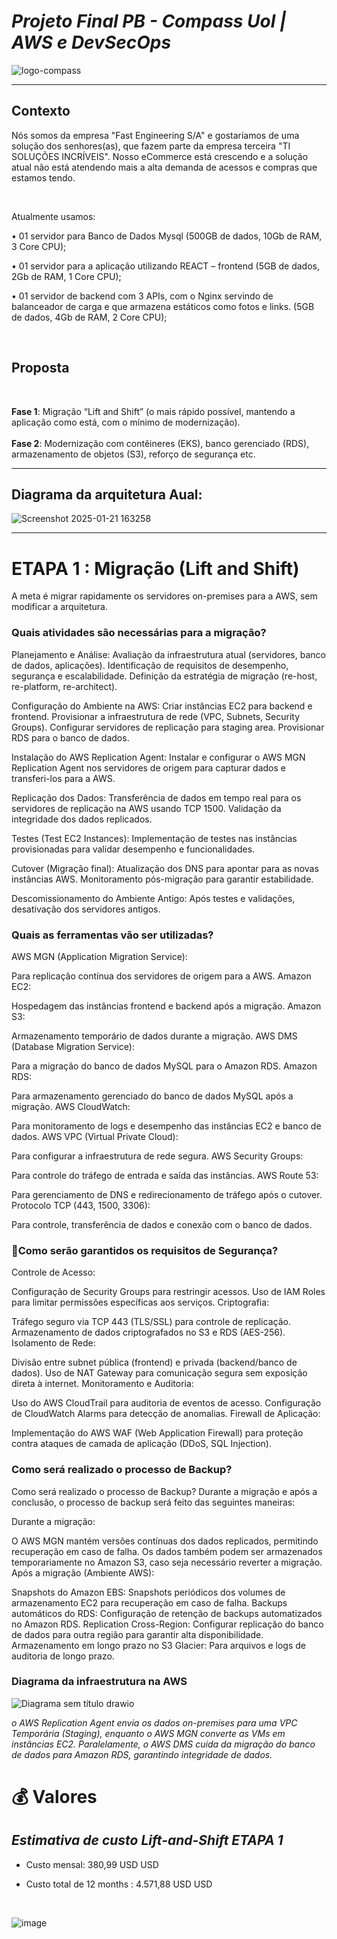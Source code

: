 #  _Projeto Final PB - Compass Uol | AWS e DevSecOps_

   ![logo-compass](https://github.com/user-attachments/assets/37b0ded0-e990-4228-8295-b063c8197782) 

   ---
   
## Contexto

Nós somos da empresa "Fast Engineering S/A" e gostaríamos de uma solução dos 
senhores(as), que fazem parte da empresa terceira "TI SOLUÇÕES INCRÍVEIS". 
Nosso eCommerce está crescendo e a solução atual não está atendendo mais a alta 
demanda de acessos e compras que estamos tendo. 

</br>

Atualmente usamos: 

• 01 servidor para Banco de Dados Mysql (500GB de dados, 10Gb de RAM, 3 Core 
CPU); 

• 01 servidor para a aplicação utilizando REACT – frontend (5GB de dados, 2Gb de 
RAM, 1 Core CPU); 

• 01 servidor de backend com 3 APIs, com o Nginx servindo de balanceador de 
carga e que armazena estáticos como fotos e links. (5GB de dados, 4Gb de RAM, 
2 Core CPU);

</br>

## Proposta

</br>

**Fase 1**: Migração “Lift and Shift” (o mais rápido possível, mantendo a aplicação como está, com o mínimo de modernização).  
</br>
**Fase 2**: Modernização com contêineres (EKS), banco gerenciado (RDS), armazenamento de objetos (S3), reforço de segurança etc.

---

## Diagrama da arquitetura Aual:

![Screenshot 2025-01-21 163258](https://github.com/user-attachments/assets/34982be8-c280-4aa5-ac75-119750750bb3)

---

# ETAPA 1 : Migração (Lift and Shift)

A meta é migrar rapidamente os servidores on-premises para a AWS, sem modificar a arquitetura.

<h3>Quais atividades são necessárias para a migração?</h3>

Planejamento e Análise:
Avaliação da infraestrutura atual (servidores, banco de dados, aplicações).
Identificação de requisitos de desempenho, segurança e escalabilidade.
Definição da estratégia de migração (re-host, re-platform, re-architect).

Configuração do Ambiente na AWS:
Criar instâncias EC2 para backend e frontend.
Provisionar a infraestrutura de rede (VPC, Subnets, Security Groups).
Configurar servidores de replicação para staging area.
Provisionar RDS para o banco de dados.

Instalação do AWS Replication Agent:
Instalar e configurar o AWS MGN Replication Agent nos servidores de origem para capturar dados e transferi-los para a AWS.

Replicação dos Dados:
Transferência de dados em tempo real para os servidores de replicação na AWS usando TCP 1500.
Validação da integridade dos dados replicados.

Testes (Test EC2 Instances):
Implementação de testes nas instâncias provisionadas para validar desempenho e funcionalidades.

Cutover (Migração final):
Atualização dos DNS para apontar para as novas instâncias AWS.
Monitoramento pós-migração para garantir estabilidade.

Descomissionamento do Ambiente Antigo:
Após testes e validações, desativação dos servidores antigos.

<h3>Quais as ferramentas vão ser utilizadas?</h3>

AWS MGN (Application Migration Service):

Para replicação contínua dos servidores de origem para a AWS.
Amazon EC2:

Hospedagem das instâncias frontend e backend após a migração.
Amazon S3:

Armazenamento temporário de dados durante a migração.
AWS DMS (Database Migration Service):

Para a migração do banco de dados MySQL para o Amazon RDS.
Amazon RDS:

Para armazenamento gerenciado do banco de dados MySQL após a migração.
AWS CloudWatch:

Para monitoramento de logs e desempenho das instâncias EC2 e banco de dados.
AWS VPC (Virtual Private Cloud):

Para configurar a infraestrutura de rede segura.
AWS Security Groups:

Para controle do tráfego de entrada e saída das instâncias.
AWS Route 53:

Para gerenciamento de DNS e redirecionamento de tráfego após o cutover.
Protocolo TCP (443, 1500, 3306):

Para controle, transferência de dados e conexão com o banco de dados.

<h3> 🔐Como serão garantidos os requisitos de Segurança?</h3>

Controle de Acesso:

Configuração de Security Groups para restringir acessos.
Uso de IAM Roles para limitar permissões específicas aos serviços.
Criptografia:

Tráfego seguro via TCP 443 (TLS/SSL) para controle de replicação.
Armazenamento de dados criptografados no S3 e RDS (AES-256).
Isolamento de Rede:

Divisão entre subnet pública (frontend) e privada (backend/banco de dados).
Uso de NAT Gateway para comunicação segura sem exposição direta à internet.
Monitoramento e Auditoria:

Uso do AWS CloudTrail para auditoria de eventos de acesso.
Configuração de CloudWatch Alarms para detecção de anomalias.
Firewall de Aplicação:

Implementação do AWS WAF (Web Application Firewall) para proteção contra ataques de camada de aplicação (DDoS, SQL Injection).

<h3>Como será realizado o processo de Backup?</h3>

Como será realizado o processo de Backup?
Durante a migração e após a conclusão, o processo de backup será feito das seguintes maneiras:

Durante a migração:

O AWS MGN mantém versões contínuas dos dados replicados, permitindo recuperação em caso de falha.
Os dados também podem ser armazenados temporariamente no Amazon S3, caso seja necessário reverter a migração.
Após a migração (Ambiente AWS):

Snapshots do Amazon EBS: Snapshots periódicos dos volumes de armazenamento EC2 para recuperação em caso de falha.
Backups automáticos do RDS: Configuração de retenção de backups automatizados no Amazon RDS.
Replication Cross-Region: Configurar replicação do banco de dados para outra região para garantir alta disponibilidade.
Armazenamento em longo prazo no S3 Glacier: Para arquivos e logs de auditoria de longo prazo.

<h3>Diagrama da infraestrutura na AWS</h3>

![Diagrama sem título drawio](https://github.com/user-attachments/assets/9b7b1d42-3acd-4ec1-9a62-7c17c09e59b4)


*o AWS Replication Agent envia os dados on-premises para uma VPC Temporária (Staging), enquanto o AWS MGN converte as VMs em instâncias EC2. Paralelamente, o AWS DMS cuida da migração do banco de dados para Amazon RDS, garantindo integridade de dados.*


# 💰 Valores 

## _Estimativa de custo Lift-and-Shift ETAPA 1_

* Custo mensal: 380,99 USD USD
  
* Custo total de 12 months : 4.571,88 USD USD
<br>

![image](https://github.com/user-attachments/assets/bf5f1721-3976-461b-9b10-6a044952790e)


  

